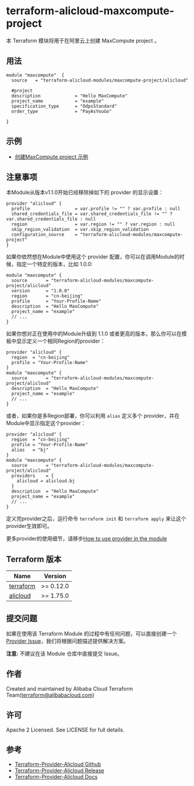 terraform-alicloud-maxcompute-project
=====================================================================

本 Terraform 模块将用于在阿里云上创建 MaxCompute project 。

## 用法

```hcl
module "maxcompute"  {
  source   = "terraform-alicloud-modules/maxcompute-project/alicloud"   
  
  #project
  description             = "Hello MaxCompute"
  project_name            = "example"
  specification_type      = "OdpsStandard"
  order_type              = "PayAsYouGo"

}
```

## 示例

* [创建MaxCompute project 示例](https://github.com/terraform-alicloud-modules/terraform-alicloud-maxcompute-project/tree/master/examples/complete)

## 注意事项
本Module从版本v1.1.0开始已经移除掉如下的 provider 的显示设置：

```hcl
provider "alicloud" {
  profile                 = var.profile != "" ? var.profile : null
  shared_credentials_file = var.shared_credentials_file != "" ? var.shared_credentials_file : null
  region                  = var.region != "" ? var.region : null
  skip_region_validation  = var.skip_region_validation
  configuration_source    = "terraform-alicloud-modules/maxcompute-project"
}
```

如果你依然想在Module中使用这个 provider 配置，你可以在调用Module的时候，指定一个特定的版本，比如 1.0.0:

```hcl
module "maxcompute" {
  source       = "terraform-alicloud-modules/maxcompute-project/alicloud"
  version      = "1.0.0"
  region       = "cn-beijing"
  profile      = "Your-Profile-Name"
  description  = "Hello MaxCompute"
  project_name = "example"
  // ...
}
```

如果你想对正在使用中的Module升级到 1.1.0 或者更高的版本，那么你可以在模板中显示定义一个相同Region的provider：
```hcl
provider "alicloud" {
  region  = "cn-beijing"
  profile = "Your-Profile-Name"
}
module "maxcompute" {
  source       = "terraform-alicloud-modules/maxcompute-project/alicloud"
  description  = "Hello MaxCompute"
  project_name = "example"
  // ...
}
```
或者，如果你是多Region部署，你可以利用 `alias` 定义多个 provider，并在Module中显示指定这个provider：

```hcl
provider "alicloud" {
  region  = "cn-beijing"
  profile = "Your-Profile-Name"
  alias   = "bj"
}
module "maxcompute" {
  source       = "terraform-alicloud-modules/maxcompute-project/alicloud"
  providers    = {
    alicloud = alicloud.bj
  }
  description  = "Hello MaxCompute"
  project_name = "example"
  // ...
}
```

定义完provider之后，运行命令 `terraform init` 和 `terraform apply` 来让这个provider生效即可。

更多provider的使用细节，请移步[How to use provider in the module](https://www.terraform.io/docs/language/modules/develop/providers.html#passing-providers-explicitly)

## Terraform 版本

| Name | Version |
|------|---------|
| <a name="requirement_terraform"></a> [terraform](#requirement\_terraform) | >= 0.12.0 |
| <a name="requirement_alicloud"></a> [alicloud](#requirement\_alicloud) | >= 1.75.0 |

提交问题
------
如果在使用该 Terraform Module 的过程中有任何问题，可以直接创建一个 [Provider Issue](https://github.com/terraform-providers/terraform-provider-alicloud/issues/new)，我们将根据问题描述提供解决方案。

**注意:** 不建议在该 Module 仓库中直接提交 Issue。

作者
-------
Created and maintained by Alibaba Cloud Terraform Team(terraform@alibabacloud.com)

许可
----
Apache 2 Licensed. See LICENSE for full details.

参考
---------
* [Terraform-Provider-Alicloud Github](https://github.com/terraform-providers/terraform-provider-alicloud)
* [Terraform-Provider-Alicloud Release](https://releases.hashicorp.com/terraform-provider-alicloud/)
* [Terraform-Provider-Alicloud Docs](https://www.terraform.io/docs/providers/alicloud/index.html)
